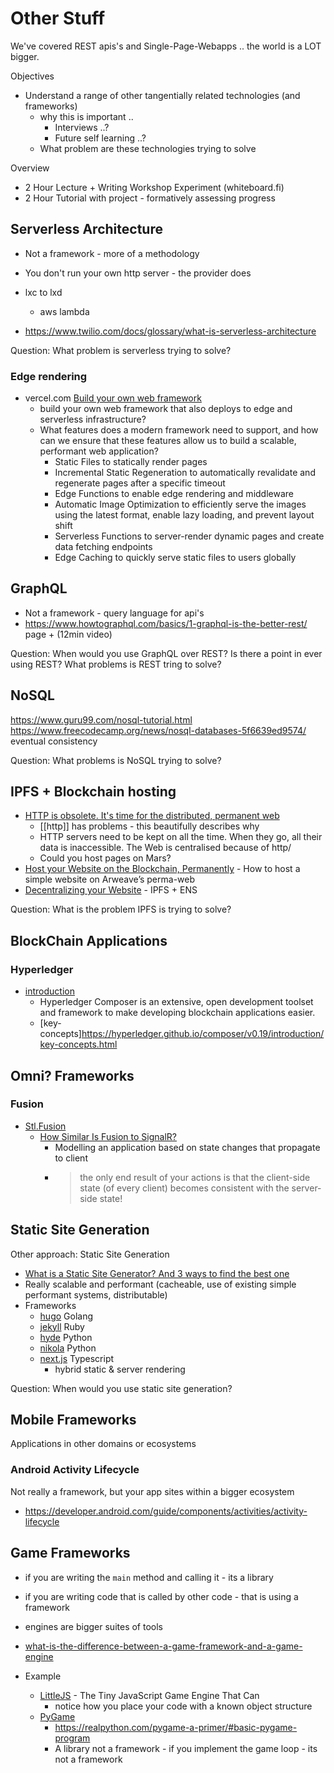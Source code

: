 Other Stuff
===========

We've covered REST apis's and Single-Page-Webapps .. the world is a LOT bigger.

Objectives
* Understand a range of other tangentially related technologies (and frameworks)
    * why this is important ..
        * Interviews ..?
        * Future self learning ..?
    * What problem are these technologies trying to solve

Overview
* 2 Hour Lecture + Writing Workshop Experiment (whiteboard.fi)
* 2 Hour Tutorial with project - formatively assessing progress


Serverless Architecture
-----------------------

* Not a framework - more of a methodology
* You don't run your own http server - the provider does
* lxc to lxd
    * aws lambda

* https://www.twilio.com/docs/glossary/what-is-serverless-architecture

Question: What problem is serverless trying to solve?

### Edge rendering

* vercel.com [Build your own web framework](https://vercel.com/blog/build-your-own-web-framework)
    * build your own web framework that also deploys to edge and serverless infrastructure? 
    * What features does a modern framework need to support, and how can we ensure that these features allow us to build a scalable, performant web application?
        * Static Files to statically render pages
        * Incremental Static Regeneration to automatically revalidate and regenerate pages after a specific timeout
        * Edge Functions to enable edge rendering and middleware
        * Automatic Image Optimization to efficiently serve the images using the latest format, enable lazy loading, and prevent layout shift
        * Serverless Functions to server-render dynamic pages and create data fetching endpoints
        * Edge Caching to quickly serve static files to users globally


GraphQL
-------

* Not a framework - query language for api's
* https://www.howtographql.com/basics/1-graphql-is-the-better-rest/ page + (12min video)

Question: When would you use GraphQL over REST? Is there a point in ever using REST?
What problems is REST tring to solve?

NoSQL
-----

https://www.guru99.com/nosql-tutorial.html
https://www.freecodecamp.org/news/nosql-databases-5f6639ed9574/
eventual consistency

Question: What problems is NoSQL trying to solve?


IPFS + Blockchain hosting
----

* [HTTP is obsolete. It's time for the distributed, permanent web](https://ipfs.io/ipfs/QmNhFJjGcMPqpuYfxL62VVB9528NXqDNMFXiqN5bgFYiZ1/its-time-for-the-permanent-web.html)
    * [[http]] has problems - this beautifully describes why
    * HTTP servers need to be kept on all the time. When they go, all their data is inaccessible. The Web is centralised because of http/
    * Could you host pages on Mars?
* [Host your Website on the Blockchain, Permanently](https://medium.com/fullstacked/i-saved-60-per-year-forever-by-hosting-my-website-on-the-blockchain-6f7bf07d35d9) - How to host a simple website on Arweave’s perma-web
* [Decentralizing your Website](https://towardsdatascience.com/decentralizing-your-website-f5bca765f9ed) - IPFS + ENS

Question: What is the problem IPFS is trying to solve?


BlockChain Applications
-----------------------

### Hyperledger
* [introduction](https://hyperledger.github.io/composer/v0.19/introduction/introduction.html)
    * Hyperledger Composer is an extensive, open development toolset and framework to make developing blockchain applications easier.
    * [key-concepts]https://hyperledger.github.io/composer/v0.19/introduction/key-concepts.html


Omni? Frameworks
----------------

### Fusion
* [Stl.Fusion](https://github.com/servicetitan/Stl.Fusion)
    * [How Similar Is Fusion to SignalR?](https://medium.com/swlh/how-similar-is-stl-fusion-to-signalr-e751c14b70c3)
        * Modelling an application based on state changes that propagate to client
        * > the only end result of your actions is that the client-side state (of every client) becomes consistent with the server-side state!


Static Site Generation
----------------------

Other approach: Static Site Generation

* [What is a Static Site Generator? And 3 ways to find the best one](https://www.netlify.com/blog/2020/04/14/what-is-a-static-site-generator-and-3-ways-to-find-the-best-one/)
* Really scalable and performant (cacheable, use of existing simple performant systems, distributable)
* Frameworks
    * [hugo](https://gohugo.io/) Golang
    * [jekyll](https://jekyllrb.com/) Ruby
    * [hyde](https://hyde.github.io/) Python
    * [nikola](https://getnikola.com/) Python
    * [next.js](https://nextjs.org/) Typescript
        * hybrid static & server rendering

Question: When would you use static site generation?


Mobile Frameworks
-----------------

Applications in other domains or ecosystems

### Android Activity Lifecycle
Not really a framework, but your app sites within a bigger ecosystem
* https://developer.android.com/guide/components/activities/activity-lifecycle


Game Frameworks
---------------

* if you are writing the `main` method and calling it - its a library
* if you are writing code that is called by other code - that is using a framework
* engines are bigger suites of tools

* [what-is-the-difference-between-a-game-framework-and-a-game-engine](https://gamedev.stackexchange.com/questions/31772/what-is-the-difference-between-a-game-framework-and-a-game-engine)
* Example
    * [LittleJS](https://killedbyapixel.github.io/LittleJS/docs/) - The Tiny JavaScript Game Engine That Can
        * notice how you place your code with a known object structure
    * [PyGame](https://en.wikipedia.org/wiki/Pygame)
        * https://realpython.com/pygame-a-primer/#basic-pygame-program
        * A library not a framework - if you implement the game loop - its not a framework
